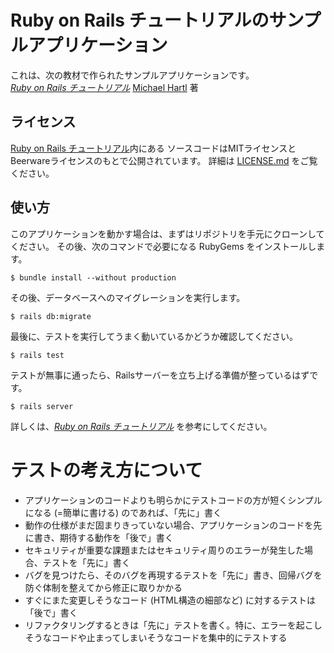 # Ruby on Rails チュートリアルのサンプルアプリケーション

これは、次の教材で作られたサンプルアプリケーションです。   
[*Ruby on Rails チュートリアル*](https://railstutorial.jp/)
[Michael Hartl](http://www.michaelhartl.com/) 著

## ライセンス

[Ruby on Rails チュートリアル](https://railstutorial.jp/)内にある
ソースコードはMITライセンスとBeerwareライセンスのもとで公開されています。
詳細は [LICENSE.md](LICENSE.md) をご覧ください。

## 使い方

このアプリケーションを動かす場合は、まずはリポジトリを手元にクローンしてください。
その後、次のコマンドで必要になる RubyGems をインストールします。

```
$ bundle install --without production
```

その後、データベースへのマイグレーションを実行します。

```
$ rails db:migrate
```

最後に、テストを実行してうまく動いているかどうか確認してください。

```
$ rails test
```

テストが無事に通ったら、Railsサーバーを立ち上げる準備が整っているはずです。

```
$ rails server
```

詳しくは、[*Ruby on Rails チュートリアル*](https://railstutorial.jp/)
を参考にしてください。


# テストの考え方について
- アプリケーションのコードよりも明らかにテストコードの方が短くシンプルになる (=簡単に書ける) のであれば、「先に」書く
- 動作の仕様がまだ固まりきっていない場合、アプリケーションのコードを先に書き、期待する動作を「後で」書く
- セキュリティが重要な課題またはセキュリティ周りのエラーが発生した場合、テストを「先に」書く
- バグを見つけたら、そのバグを再現するテストを「先に」書き、回帰バグを防ぐ体制を整えてから修正に取りかかる
- すぐにまた変更しそうなコード (HTML構造の細部など) に対するテストは「後で」書く
- リファクタリングするときは「先に」テストを書く。特に、エラーを起こしそうなコードや止まってしまいそうなコードを集中的にテストする